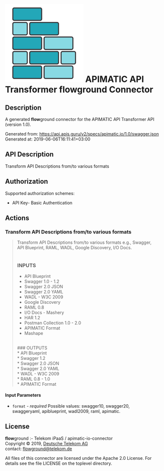 # ![LOGO](logo.png) APIMATIC API Transformer **flow**ground Connector

## Description

A generated **flow**ground connector for the APIMATIC API Transformer API (version 1.0).

Generated from: https://api.apis.guru/v2/specs/apimatic.io/1.0/swagger.json<br/>
Generated at: 2019-06-06T16:11:41+03:00

## API Description

Transform API Descriptions from/to various formats

## Authorization

Supported authorization schemes:
- API Key- Basic Authentication

## Actions

### Transform API Descriptions from/to various formats

> Transform API Descriptions from/to various formats e.g., Swagger, API Blueprint, RAML, WADL, Google Discovery, I/O Docs.<br/>
> <br/>
> ### INPUTS<br/>
> * API Blueprint<br/>
> * Swagger 1.0 - 1.2<br/>
> * Swagger 2.0 JSON<br/>
> * Swagger 2.0 YAML<br/>
> * WADL - W3C 2009<br/>
> * Google Discovery<br/>
> * RAML 0.8<br/>
> * I/O Docs - Mashery<br/>
> * HAR 1.2<br/>
> * Postman Collection 1.0 - 2.0<br/>
> * APIMATIC Format<br/>
> * Mashape<br/>
> <br/>
> ### OUTPUTS<br/>
> * API Blueprint<br/>
> * Swagger 1.2<br/>
> * Swagger 2.0 JSON<br/>
> * Swagger 2.0 YAML<br/>
> * WADL - W3C 2009<br/>
> * RAML 0.8 - 1.0<br/>
> * APIMATIC Format

#### Input Parameters
* `format` - _required_
    Possible values: swagger10, swagger20, swaggeryaml, apiblueprint, wadl2009, raml, apimatic.

## License

**flow**ground :- Telekom iPaaS / apimatic-io-connector<br/>
Copyright © 2019, [Deutsche Telekom AG](https://www.telekom.de)<br/>
contact: flowground@telekom.de

All files of this connector are licensed under the Apache 2.0 License. For details
see the file LICENSE on the toplevel directory.
